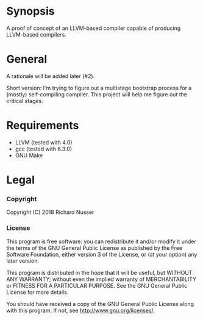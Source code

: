 # Synopsis

A proof of concept of an LLVM-based compiler capable of producing LLVM-based compilers.


# General

A rationale will be added later (#2).

Short version: I'm trying to figure out a multistage bootstrap process for a (mostly) self-compiling compiler. This project will help me figure out the critical stages.


# Requirements

* LLVM (tested with 4.0)
* gcc (tested with 6.3.0)
* GNU Make


# Legal

### Copyright

Copyright (C) 2018 Richard Nusser

### License

This program is free software: you can redistribute it and/or modify
it under the terms of the GNU General Public License as published by
the Free Software Foundation, either version 3 of the License, or
(at your option) any later version.

This program is distributed in the hope that it will be useful,
but WITHOUT ANY WARRANTY; without even the implied warranty of
MERCHANTABILITY or FITNESS FOR A PARTICULAR PURPOSE.  See the
GNU General Public License for more details.

You should have received a copy of the GNU General Public License
along with this program. If not, see <http://www.gnu.org/licenses/>.
